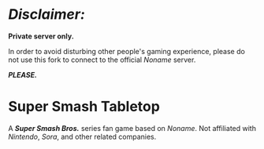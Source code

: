 # ***Disclaimer:***

**Private server only.**

In order to avoid disturbing other people's gaming experience, please do not use this fork to connect to the official *Noname* server.

***PLEASE.***

# Super Smash Tabletop

A ***Super Smash Bros.*** series fan game based on *Noname*. Not affiliated with *Nintendo*, *Sora*, and other related companies.
